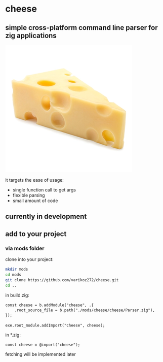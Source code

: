 # cheese

## simple cross-platform command line parser for zig applications

![Preview](resources/preview.png)

it targets the ease of usage: 

- single function call to get args
- flexible parsing
- small amount of code

## currently in development

## add to your project

### via mods folder

clone into your project:
``` bash
mkdir mods
cd mods
git clone https://github.com/varikoz272/cheese.git
cd ..
```

in build.zig:
```zig
const cheese = b.addModule("cheese", .{
    .root_source_file = b.path("./mods/cheese/cheese/Parser.zig"),
});

exe.root_module.addImport("cheese", cheese);
```

in *.zig:
```zig
const cheese = @import("cheese");
```

fetching will be implemented later
